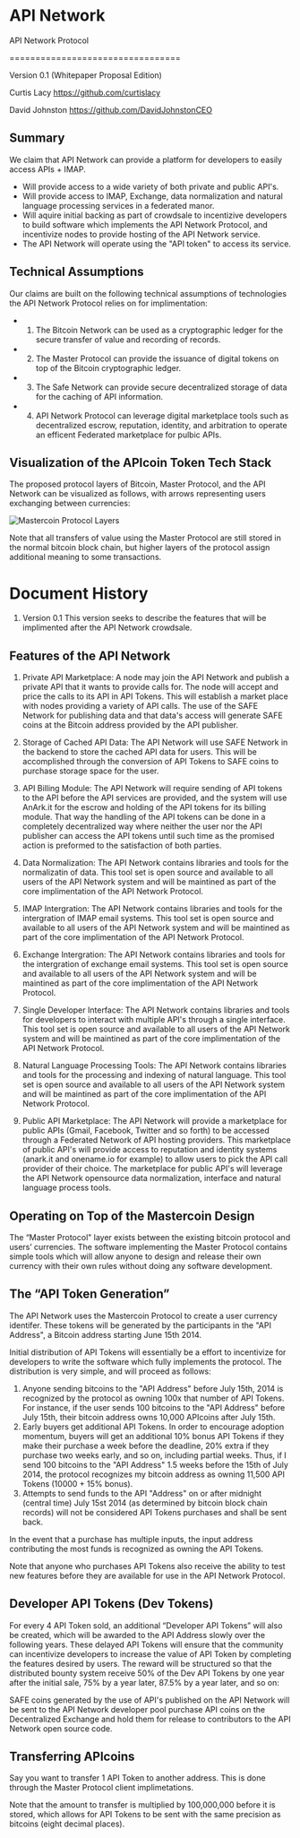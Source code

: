 API Network
==========

API Network Protocol

=================================

Version 0.1 (Whitepaper Proposal Edition)

Curtis Lacy https://github.com/curtislacy

David Johnston https://github.com/DavidJohnstonCEO

## Summary

We claim that API Network can provide a platform for developers to easily access APIs + IMAP.

* Will provide access to a wide variety of both private and public API's.
* Will provide access to IMAP, Exchange, data normalization and natural language processing services in a federated manor.
* Will aquire initial backing as part of crowdsale to incentizive developers to build software which implements the API Network Protocol, and incentivize nodes to provide hosting of the API Network service.
* The API Network will operate using the "API token" to access its service.

## Technical Assumptions

Our claims are built on the following technical assumptions of technologies the API Network Protocol relies on for implimentation:
* 1. The Bitcoin Network can be used as a cryptographic ledger for the secure transfer of value and recording of records.
* 2. The Master Protocol can provide the issuance of digital tokens on top of the Bitcoin cryptographic ledger.
* 3. The Safe Network can provide secure decentralized storage of data for the caching of API information.
* 4. API Network Protocol can leverage digital marketplace tools such as decentralized escrow, reputation, identity, and arbitration to operate an efficent Federated marketplace for pulbic APIs.

## Visualization of the APIcoin Token Tech Stack

The proposed protocol layers of Bitcoin, Master Protocol, and the API Network can be visualized as follows, with arrows representing users exchanging between currencies:

![Mastercoin Protocol Layers](https://raw.github.com/mastercoin-MSC/spec/master/images/layers.png) 

Note that all transfers of value using the Master Protocol are still stored in the normal bitcoin block chain, but higher layers of the protocol assign additional meaning to some transactions.

# Document History

1. Version 0.1
This version seeks to describe the features that will be implimented after the API Network crowdsale.

## Features of the API Network

1. Private API Marketplace: A node may join the API Network and publish a private API that it wants to provide calls for. The node will accept and price the calls to its API in API Tokens. This will establish a market place with nodes providing a variety of API calls. The use of the SAFE Network for publishing data and that data's access will generate SAFE coins at the Bitcoin address provided by the API publisher.

2. Storage of Cached API Data: The API Network will use SAFE Network in the backend to store the cached API data for users. This will be accomplished through the conversion of API Tokens to SAFE coins to purchase storage space for the user. 

3. API Billing Module: The API Network will require sending of API tokens to the API before the API services are provided, and the system will use AnArk.it for the escrow and holding of the API tokens for its billing module. That way the handling of the API tokens can be done in a completely decentralized way where neither the user nor the API publisher can access the API tokens until such time as the promised action is preformed to the satisfaction of both parties.

4. Data Normalization: The API Network contains libraries and tools for the normalizatin of data. This tool set is open source and available to all users of the API Network system and will be maintined as part of the core implimentation of the API Network Protocol. 

5. IMAP Intergration: The API Network contains libraries and tools for the intergration of IMAP email systems. This tool set is open source and available to all users of the API Network system and will be maintined as part of the core implimentation of the API Network Protocol. 

6. Exchange Intergration: The API Network contains libraries and tools for the intergration of exchange email systems. This tool set is open source and available to all users of the API Network system and will be maintined as part of the core implimentation of the API Network Protocol. 

7. Single Developer Interface: The API Network contains libraries and tools for developers to interact with multiple API's through a single interface. This tool set is open source and available to all users of the API Network system and will be maintined as part of the core implimentation of the API Network Protocol.

8. Natural Language Processing Tools:  The API Network contains libraries and tools for the processing and indexing of natural language. This tool set is open source and available to all users of the API Network system and will be maintined as part of the core implimentation of the API Network Protocol.

9. Public API Marketplace: The API Network will provide a marketplace for public APIs (Gmail, Facebook, Twitter and so forth) to be accessed through a Federated Network of API hosting providers. This marketplace of public API's will provide access to reputation and identity systems (anark.it and onename.io for example) to allow users to pick the API call provider of their choice. The marketplace for public API's will leverage the API Network opensource data normalization, interface and natural language process tools. 

## Operating on Top of the Mastercoin Design

The “Master Protocol" layer exists between the existing bitcoin protocol and users’ currencies. The software implementing the Master Protocol contains simple tools which will allow anyone to design and release their own currency with their own rules without doing any software development.

## The “API Token Generation”

The API Network uses the Mastercoin Protocol to create a user currency identifer. These tokens will be generated by the participants in the "API Address", a Bitcoin address starting June 15th 2014.

Initial distribution of API Tokens will essentially be a effort to incentivize for developers to write the software which fully implements the protocol. The distribution is very simple, and will proceed as follows:

1. Anyone sending bitcoins to the "API Address" before July 15th, 2014 is recognized by the protocol as owning 100x that number of API Tokens. For instance, if the user sends 100 bitcoins to the "API Address" before July 15th, their bitcoin address owns 10,000 APIcoins after July 15th. 
2. Early buyers get additional API Tokens. In order to encourage adoption momentum, buyers will get an additional 10% bonus API Tokens if they make their purchase a week before the deadline, 20% extra if they purchase two weeks early, and so on, including partial weeks. Thus, if I send 100 bitcoins to the "API Address" 1.5 weeks before the 15th of July 2014, the protocol recognizes my bitcoin address as owning 11,500 API Tokens (10000 + 15% bonus).
3. Attempts to send funds to the API "Address" on or after midnight (central time) July 15st 2014 (as determined by bitcoin block chain records) will not be considered API Tokens purchases and shall be sent back.

In the event that a purchase has multiple inputs, the input address contributing the most funds is recognized as owning the API Tokens.

Note that anyone who purchases API Tokens also receive the ability to test new features before they are available for use in the API Network Protocol.


## Developer API Tokens (Dev Tokens)

For every 4 API Token sold, an additional “Developer API Tokens” will also be created, which will be awarded to the API Address slowly over the following years. These delayed API Tokens will ensure that the community can incentivize developers to increase the value of API Token by completing the features desired by users. The reward will be structured so that the distributed bounty system receive 50% of the Dev API Tokens by one year after the initial sale, 75% by a year later, 87.5% by a year later, and so on:

SAFE coins generated by the use of API's published on the API Network will be sent to the API Network developer pool purchase API coins on the Decentralized Exchange and hold them for release to contributors to the API Network open source code.

## Transferring APIcoins

Say you want to transfer 1 API Token to another address. This is done through the Master Protocol client implimetations.

Note that the amount to transfer is multiplied by 100,000,000 before it is stored, which allows for API Tokens to be sent with the same precision as bitcoins (eight decimal places).

